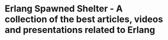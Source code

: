 Erlang Spawned Shelter - A collection of the best articles, videos and presentations related to Erlang
==============


